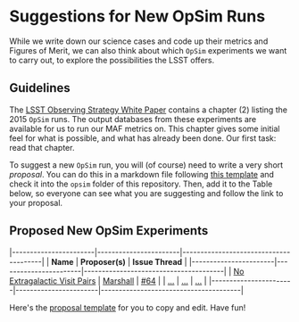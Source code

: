 # Suggestions for New OpSim Runs

While we write down our science cases and code up their metrics and
Figures of Merit, we can also think about which `OpSim` experiments
we want to carry out, to explore the possibilities the LSST offers.

## Guidelines

The [LSST Observing Strategy White Paper](https://github.com/LSSTScienceCollaborations/ObservingStrategy/raw/master/whitepaper/LSST_Observing_Strategy_White_Paper.pdf) contains a chapter (2) listing the 2015 `OpSim` runs. The output databases from these
experiments are available for us to run our MAF metrics on. This chapter gives some initial feel for what is possible, and what has already been done. Our first task: read that chapter.

To suggest a new `OpSim` run, you will (of course) need to write a very short *proposal*. You can do this in a markdown file following [this template]() and check it into the `opsim` folder of this repository. Then, add it to the Table below, so everyone can see what you are suggesting and follow the link to your proposal.

## Proposed New OpSim Experiments


|-----------------------|-----------------------|---------------------------------------|
| **Name**              | **Proposer(s)**       | **Issue Thread**                      |
|-----------------------|-----------------------|---------------------------------------|
| [No Extragalactic Visit Pairs](https://github.com/LSSTScienceCollaborations/ObservingStrategy/blob/master/opsim/Proposal_NoExtragalacticVisitPairs.md)
    | [Marshall](https://github.com/drphilmarshall)
        | [#64](https://github.com/LSSTScienceCollaborations/ObservingStrategy/issues/64) |
| [...](https://github.com/LSSTScienceCollaborations/ObservingStrategy/blob/master/opsim/)
    | [...](https://github.com/)
        | [...](https://github.com/LSSTScienceCollaborations/ObservingStrategy/issues/) |
|-----------------------|-----------------------|---------------------------------------|


Here's the [proposal template](https://github.com/LSSTScienceCollaborations/ObservingStrategy/blob/master/opsim/Proposal_Template.md)
for you to copy and edit. Have fun!
